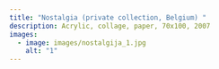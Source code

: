 ```yaml
---
title: "Nostalgia (private collection, Belgium) "
description: Acrylic, collage, paper, 70x100, 2007
images:
  - image: images/nostalgija_1.jpg
    alt: "1"
---
```

